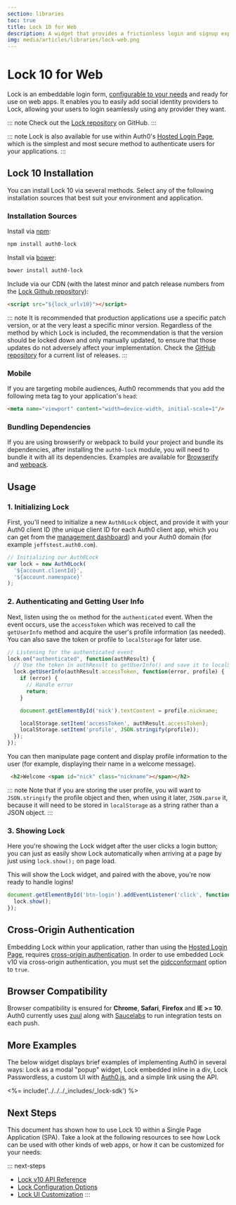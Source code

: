 ```yaml
---
section: libraries
toc: true
title: Lock 10 for Web
description: A widget that provides a frictionless login and signup experience for your web apps.
img: media/articles/libraries/lock-web.png
---
```

# Lock 10 for Web

Lock is an embeddable login form, [configurable to your needs][lock-configuration] and ready for use on web apps. It enables you to easily add social identity providers to Lock, allowing your users to login seamlessly using any provider they want.

::: note
Check out the [Lock repository](https://github.com/auth0/lock) on GitHub.
:::

::: note
Lock is also available for use within Auth0's [Hosted Login Page](/hosted-pages/login), which is the simplest and most secure method to authenticate users for your applications.
:::

## Lock 10 Installation

You can install Lock 10 via several methods. Select any of the following installation sources that best suit your environment and application.

### Installation Sources

Install via [npm](https://npmjs.org):

```sh
npm install auth0-lock
```

Install via [bower](http://bower.io):

```sh
bower install auth0-lock
```

Include via our CDN (with the latest minor and patch release numbers from the [Lock Github repository](https://github.com/auth0/lock/releases)):

```html
<script src="${lock_urlv10}"></script>
```

::: note
It is recommended that production applications use a specific patch version, or at the very least a specific minor version. Regardless of the method by which Lock is included, the recommendation is that the version should be locked down and only manually updated, to ensure that those updates do not adversely affect your implementation. Check the [GitHub repository](https://github.com/auth0/lock/releases) for a current list of releases.
:::

### Mobile

If you are targeting mobile audiences, Auth0 recommends that you add the following meta tag to your application's `head`:

```html
<meta name="viewport" content="width=device-width, initial-scale=1"/>
```

### Bundling Dependencies

If you are using browserify or webpack to build your project and bundle its dependencies, after installing the `auth0-lock` module, you will need to bundle it with all its dependencies. Examples are available for [Browserify][example-browserify] and [webpack][example-webpack].

## Usage

### 1. Initializing Lock

First, you'll need to initialize a new `Auth0Lock` object, and provide it with your Auth0 client ID (the unique client ID for each Auth0 client app, which you can get from the [management dashboard](${manage_url})) and your Auth0 domain (for example `jeffstest.auth0.com`).

```js
// Initializing our Auth0Lock
var lock = new Auth0Lock(
  '${account.clientId}',
  '${account.namespace}'
);
```

### 2. Authenticating and Getting User Info

Next, listen using the `on` method for the `authenticated` event. When the event occurs, use the `accessToken` which was received to call the `getUserInfo` method and acquire the user's profile information (as needed). You can also save the token or profile to `localStorage` for later use.

```js
// Listening for the authenticated event
lock.on("authenticated", function(authResult) {
  // Use the token in authResult to getUserInfo() and save it to localStorage
  lock.getUserInfo(authResult.accessToken, function(error, profile) {
    if (error) {
      // Handle error
      return;
    }

    document.getElementById('nick').textContent = profile.nickname;

    localStorage.setItem('accessToken', authResult.accessToken);
    localStorage.setItem('profile', JSON.stringify(profile));
  });
});
```

You can then manipulate page content and display profile information to the user (for example, displaying their name in a welcome message).

```html
 <h2>Welcome <span id="nick" class="nickname"></span></h2>
```

::: note
Note that if you are storing the user profile, you will want to `JSON.stringify` the profile object and then, when using it later, `JSON.parse` it, because it will need to be stored in `localStorage` as a string rather than a JSON object.
:::

### 3. Showing Lock

Here you're showing the Lock widget after the user clicks a login button; you can just as easily show Lock automatically when arriving at a page by just using `lock.show();` on page load.

This will show the Lock widget, and paired with the above, you're now ready to handle logins!

```js
document.getElementById('btn-login').addEventListener('click', function() {
  lock.show();
});
```

## Cross-Origin Authentication

Embedding Lock within your application, rather than using the [Hosted Login Page](/hosted-pages/login), requires [cross-origin authentication](/cross-origin-authentication). In order to use embedded Lock v10 via cross-origin authentication, you must set the [oidcconformant](/libraries/lock/v10/configuration#oidcconformant-boolean-) option to `true`.

## Browser Compatibility

Browser compatibility is ensured for **Chrome**, **Safari**, **Firefox** and **IE >= 10**. Auth0 currently uses [zuul](https://github.com/defunctzombie/zuul) along with [Saucelabs](https://saucelabs.com) to run integration tests on each push.

## More Examples

The below widget displays brief examples of implementing Auth0 in several ways: Lock as a modal "popup" widget, Lock embedded inline in a div, Lock Passwordless, a custom UI with [Auth0.js](/libraries/auth0js), and a simple link using the API.

<%= include('../../../_includes/_lock-sdk') %>

## Next Steps

This document has shown how to use Lock 10 within a Single Page Application (SPA). Take a look at the following resources to see how Lock can be used with other kinds of web apps, or how it can be customized for your needs:

::: next-steps
* [Lock v10 API Reference][lock-api]
* [Lock Configuration Options][lock-configuration]
* [Lock UI Customization][ui-customization]
:::

<!--vars-->

[auth0-main]: https://auth0.com
[playground-url]: http://auth0.github.com/playground
[new-features]: /libraries/lock/v10/new-features
[example-browserify]: https://github.com/auth0/lock/tree/master/examples/bundling/browserify
[example-webpack]: https://github.com/auth0/lock/tree/master/examples/bundling/webpack
[display-modes]: /libraries/lock/v10/customization#container
[development-notes]: https://github.com/auth0/lock
[release-process]: https://github.com/auth0/lock
[sending-authentication-parameters]: /libraries/lock/v10/sending-authentication-parameters

[getting-started]: /libraries/lock#lock-10-installation
[lock-configuration]: /libraries/lock/v10/configuration
[ui-customization]: /libraries/lock/v10/ui-customization
[lock-api]: /libraries/lock/v10/api
[lock-auth0js]: /libraries/lock/v10/auth0js
[lock-issues]: /libraries/lock/v10/issues
[migration-guide]: /libraries/lock/v10/migration-guide
[i18n-notes]: /libraries/lock/v10/i18n
[popup-mode]: /libraries/lock/v10/popup-mode
